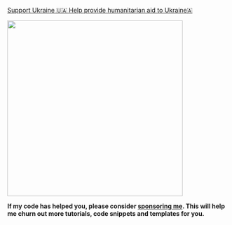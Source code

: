
[Support Ukraine 🇺🇦 Help provide humanitarian aid to Ukraine🇦](https://linktr.ee/razomforukraine)

<img src="https://pbs.twimg.com/media/FMfpa-DWYAEdSgE.jpg" height="400"/>

**If my code has helped you, please consider [sponsoring me](https://github.com/sponsors/srslyimthebest). This will help me churn out more tutorials, code snippets and templates for you.** 

<!--
**srslyimthebest/srslyimthebest** is a ✨ _special_ ✨ repository because its `README.md` (this file) appears on your GitHub profile.

Here are some ideas to get you started:

- 🔭 I’m currently working on ...
- 🌱 I’m currently learning ...
- 👯 I’m looking to collaborate on ...
- 🤔 I’m looking for help with ...
- 💬 Ask me about ...
- 📫 How to reach me: ...
- 😄 Pronouns: ...
- ⚡ Fun fact: ...
-->
